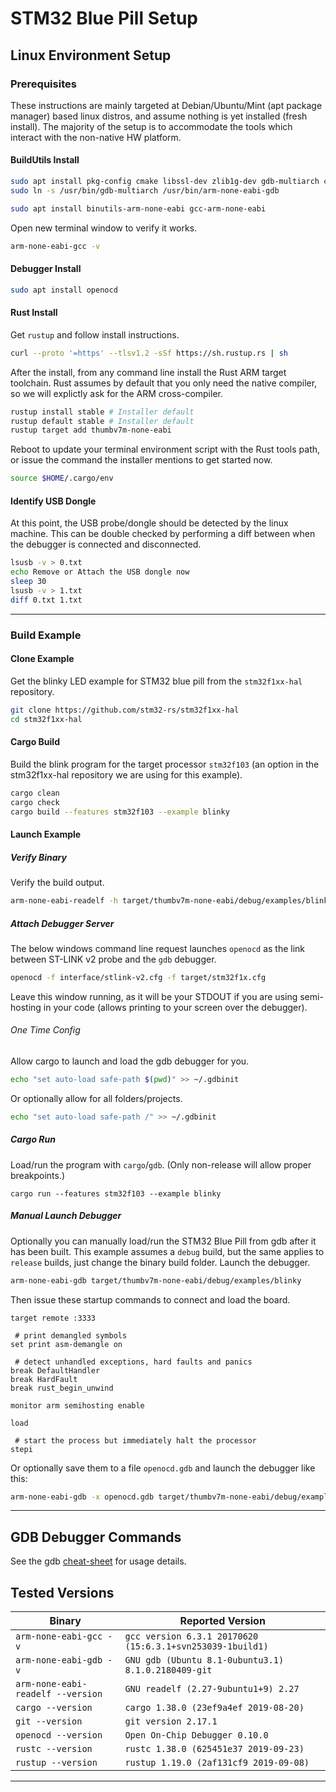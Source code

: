 # STM32 Blue Pill Setup

## Linux Environment Setup

### Prerequisites

These instructions are mainly targeted at Debian/Ubuntu/Mint (apt package manager) based linux distros, and assume nothing is yet installed (fresh install).
The majority of the setup is to accommodate the tools which interact with the non-native HW platform.

#### BuildUtils Install
```bash
sudo apt install pkg-config cmake libssl-dev zlib1g-dev gdb-multiarch curl git
sudo ln -s /usr/bin/gdb-multiarch /usr/bin/arm-none-eabi-gdb

sudo apt install binutils-arm-none-eabi gcc-arm-none-eabi
```

Open new terminal window to verify it works.
```bash
arm-none-eabi-gcc -v
```

#### Debugger Install
```bash
sudo apt install openocd
```

#### Rust Install

Get `rustup` and follow install instructions.
``` bash
curl --proto '=https' --tlsv1.2 -sSf https://sh.rustup.rs | sh
```

After the install, from any command line install the Rust ARM target toolchain.
Rust assumes by default that you only need the native compiler, so we will explictly ask for the ARM cross-compiler.
```bash
rustup install stable # Installer default
rustup default stable # Installer default
rustup target add thumbv7m-none-eabi
```

Reboot to update your terminal environment script with the Rust tools path, or issue the command the installer mentions to get started now.
```bash
source $HOME/.cargo/env
```

#### Identify USB Dongle

At this point, the USB probe/dongle should be detected by the linux machine.
This can be double checked by performing a diff between when the debugger is connected and disconnected.
```bash
lsusb -v > 0.txt
echo Remove or Attach the USB dongle now
sleep 30
lsusb -v > 1.txt
diff 0.txt 1.txt
```

------

### Build Example

#### Clone Example
Get the blinky LED example for STM32 blue pill from the `stm32f1xx-hal` repository.

```bash
git clone https://github.com/stm32-rs/stm32f1xx-hal
cd stm32f1xx-hal
```

#### Cargo Build
Build the blink program for the target processor `stm32f103` (an option in the stm32f1xx-hal repository we are using for this example).
```bash
cargo clean
cargo check
cargo build --features stm32f103 --example blinky
```

#### Launch Example

##### Verify Binary
Verify the build output.
```bash
arm-none-eabi-readelf -h target/thumbv7m-none-eabi/debug/examples/blinky
```

##### Attach Debugger Server
The below windows command line request launches `openocd` as the link between ST-LINK v2 probe and the `gdb` debugger.
```bash
openocd -f interface/stlink-v2.cfg -f target/stm32f1x.cfg
```
Leave this window running, as it will be your STDOUT if you are using semi-hosting in your code (allows printing to your screen over the debugger).

###### One Time Config

Allow cargo to launch and load the gdb debugger for you.
```bash
echo "set auto-load safe-path $(pwd)" >> ~/.gdbinit 
``` 

Or optionally allow for all folders/projects.
```bash
echo "set auto-load safe-path /" >> ~/.gdbinit 
```

##### Cargo Run
Load/run the program with `cargo`/`gdb`. (Only non-release will allow proper breakpoints.)
```batch
cargo run --features stm32f103 --example blinky
```

##### Manual Launch Debugger
Optionally you can manually load/run the STM32 Blue Pill from gdb after it has been built.
This example assumes a `debug` build, but the same applies to `release` builds, just change the binary build folder.
Launch the debugger.
```bash
arm-none-eabi-gdb target/thumbv7m-none-eabi/debug/examples/blinky
```

Then issue these startup commands to connect and load the board.
```gdb
target remote :3333

 # print demangled symbols
set print asm-demangle on

 # detect unhandled exceptions, hard faults and panics
break DefaultHandler
break HardFault
break rust_begin_unwind

monitor arm semihosting enable

load

 # start the process but immediately halt the processor
stepi
```

Or optionally save them to a file `openocd.gdb` and launch the debugger like this:
```bash
arm-none-eabi-gdb -x openocd.gdb target/thumbv7m-none-eabi/debug/examples/blinky
```

------

## GDB Debugger Commands
See the gdb [cheat-sheet](https://darkdust.net/files/GDB%20Cheat%20Sheet.pdf) for usage details.

## Tested Versions
| Binary | Reported Version | 
| ------------- | ------------- |
| `arm-none-eabi-gcc -v` | `gcc version 6.3.1 20170620 (15:6.3.1+svn253039-1build1)` |
| `arm-none-eabi-gdb -v` | `GNU gdb (Ubuntu 8.1-0ubuntu3.1) 8.1.0.2180409-git` |
| `arm-none-eabi-readelf --version` | `GNU readelf (2.27-9ubuntu1+9) 2.27` |
| `cargo --version` | `cargo 1.38.0 (23ef9a4ef 2019-08-20)` |
| `git --version` | `git version 2.17.1` |
| `openocd --version` | `Open On-Chip Debugger 0.10.0` |
| `rustc --version` | `rustc 1.38.0 (625451e37 2019-09-23)` |
| `rustup --version` | `rustup 1.19.0 (2af131cf9 2019-09-08)` |

------
